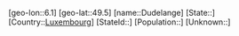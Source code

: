 ﻿---
location: [49.5,6.1]
type: City
tags:
- geo/City


SpocWebEntityId: 29897
isDeleted: false
confidential: public

---
[geo-lon::6.1]
[geo-lat::49.5]
[name::Dudelange]
[State::]
[Country::[Luxembourg](geo/Continent/Europe/Luxembourg.md)]
[StateId::]
[Population::]
[Unknown::]

